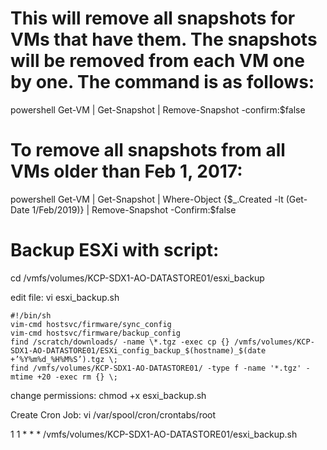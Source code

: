 # This will remove all snapshots for VMs that have them. The snapshots will be removed from each VM one by one. The command is as follows:
powershell
Get-VM | Get-Snapshot | Remove-Snapshot -confirm:$false

# To remove all snapshots from all VMs older than Feb 1, 2017:
powershell
Get-VM | Get-Snapshot | Where-Object {$_.Created -lt (Get-Date 1/Feb/2019)} | Remove-Snapshot -Confirm:$false

# Backup ESXi with script:

cd /vmfs/volumes/KCP-SDX1-AO-DATASTORE01/esxi_backup

edit file:  vi esxi_backup.sh

```
#!/bin/sh
vim-cmd hostsvc/firmware/sync_config
vim-cmd hostsvc/firmware/backup_config
find /scratch/downloads/ -name \*.tgz -exec cp {} /vmfs/volumes/KCP-SDX1-AO-DATASTORE01/ESXi_config_backup_$(hostname)_$(date +’%Y%m%d_%H%M%S’).tgz \;
find /vmfs/volumes/KCP-SDX1-AO-DATASTORE01/ -type f -name '*.tgz' -mtime +20 -exec rm {} \;
```
change permissions:  chmod +x esxi_backup.sh

Create Cron Job: vi /var/spool/cron/crontabs/root

1    1    *   *   *   /vmfs/volumes/KCP-SDX1-AO-DATASTORE01/esxi_backup.sh
